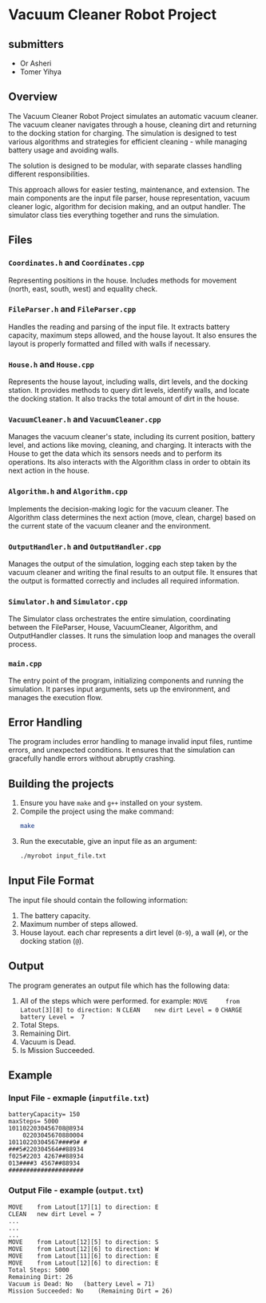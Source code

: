 # Vacuum Cleaner Robot Project

## submitters

- Or Asheri
- Tomer Yihya

## Overview
The Vacuum Cleaner Robot Project simulates an automatic vacuum cleaner.
The vacuum cleaner navigates through a house, cleaning dirt and returning to the docking station for charging. 
The simulation is designed to test various algorithms and strategies for efficient cleaning - while managing battery usage and avoiding walls.

The solution is designed to be modular, with separate classes handling different responsibilities.

This approach allows for easier testing, maintenance, and extension.
The main components are the input file parser, house representation, vacuum cleaner logic, algorithm for decision making, and an output handler. 
The simulator class ties everything together and runs the simulation.



## Files

### `Coordinates.h` and `Coordinates.cpp`
Representing positions in the house.
Includes methods for movement (north, east, south, west) and equality check.

### `FileParser.h` and `FileParser.cpp`
Handles the reading and parsing of the input file.
It extracts battery capacity, maximum steps allowed, and the house layout. 
It also ensures the layout is properly formatted and filled with walls if necessary.

### `House.h` and `House.cpp`
Represents the house layout, including walls, dirt levels, and the docking station. It provides methods to query dirt levels, identify walls, and locate the docking station. It also tracks the total amount of dirt in the house.

### `VacuumCleaner.h` and `VacuumCleaner.cpp`
Manages the vacuum cleaner's state, including its current position, battery level, and actions like moving, cleaning, and charging.
It interacts with the House to get the data which its sensors needs and to perform its operations.
Its also interacts with the Algorithm class in order to obtain its next action in the house.

### `Algorithm.h` and `Algorithm.cpp`
Implements the decision-making logic for the vacuum cleaner.
The Algorithm class determines the next action (move, clean, charge) based on the current state of the vacuum cleaner and the environment.

### `OutputHandler.h` and `OutputHandler.cpp`
Manages the output of the simulation, logging each step taken by the vacuum cleaner and writing the final results to an output file. 
It ensures that the output is formatted correctly and includes all required information.


### `Simulator.h` and `Simulator.cpp`
The Simulator class orchestrates the entire simulation, coordinating between the FileParser, House, VacuumCleaner, Algorithm, and OutputHandler classes.
It runs the simulation loop and manages the overall process.

### `main.cpp`
The entry point of the program, initializing components and running the simulation. 
It parses input arguments, sets up the environment, and manages the execution flow.


## Error Handling
The program includes error handling to manage invalid input files, runtime errors, and unexpected conditions.
It ensures that the simulation can gracefully handle errors without abruptly crashing.


## Building the projects
1. Ensure you have `make` and `g++` installed on your system.
2. Compile the project using the make command:
   ```sh
   make
   ```
3. Run the executable, give an input file as an argument:
   ```sh
   ./myrobot input_file.txt
   ```




## Input File Format

The input file should contain the following information:

1. The battery capacity. 
2. Maximum number of steps allowed.
3. House layout.
   each char represents a dirt level (`0-9`), a wall (`#`), or the docking station (`@`). 

## Output
The program generates an output file which has the following data:

1. All of the steps which were performed.
   for example:
   ``MOVE	  from Latout[3][8] to direction: N``
   ``CLEAN	  new dirt Level = 0``
   ``CHARGE  battery Level =  7``
2. Total Steps.
3. Remaining Dirt.
4. Vacuum is Dead.
5. Is Mission Succeeded.

## Example

### Input File - exmaple (`inputfile.txt`)
```
batteryCapacity= 150
maxSteps= 5000
1011022030456708@8934
    02203045670880004
10110220304567####9# #
###5#220304564##88934
f025#2203 4267##88934
013####3 4567##88934
#####################
```

### Output File - example (`output.txt`)
```
MOVE	from Latout[17][1] to direction: E
CLEAN	new dirt Level = 7
...
...
...
MOVE	from Latout[12][5] to direction: S
MOVE	from Latout[12][6] to direction: W
MOVE	from Latout[11][6] to direction: E
MOVE	from Latout[12][6] to direction: E
Total Steps: 5000
Remaining Dirt: 26
Vacuum is Dead: No	 (battery Level = 71)
Mission Succeeded: No	 (Remaining Dirt = 26)
```

